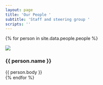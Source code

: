 ```yaml
---
layout: page
title: 'Our People '
subtitle: 'Staff and steering group '
scripts: ''
---
```


{% for person in site.data.people.people %}
<div class="person">
  <img class="person--image" src="{{ person.image }}">
  <div class="person--text">
    <h3 class="person--name">{{ person.name }}</h3>
    {{ person.body }}
  </div>
</div>
{% endfor %}
